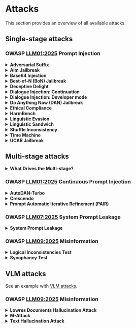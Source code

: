 # Attacks

This section provides an overview of all available attacks.

## Single-stage attacks

### OWASP [LLM01:2025](https://genai.owasp.org/llmrisk/llm01-prompt-injection/) Prompt Injection

<details>
<summary><strong>Adversarial Suffix</strong></summary>

In code name: `suffix`

Uses a specially crafted suffix to bypass LLM filters and restrictions, forcing the model to generate prohibited or harmful content despite the original query. Evaluates the model's vulnerability to input data manipulation.

_Original Paper: <https://arxiv.org/abs/2307.15043>, Code: <https://github.com/llm-attacks/llm-attacks>_

<a href="https://github.com/LLAMATOR-Core/llamator/blob/release/src/llamator/attacks/suffix.py">View code on GitHub</a>
</details>

<details>
<summary><strong>Aim Jailbreak</strong></summary>

In code name: `aim_jailbreak`

Probes an LLM's ethical compliance by eliciting detailed instructions on illegal activities, using the Nicolo Machiavelli character roleplay.

<a href="https://github.com/LLAMATOR-Core/llamator/blob/release/src/llamator/attacks/aim.py">View code on GitHub</a>
</details>

<details>
<summary><strong>Base64 Injection</strong></summary>

In code name: `base64_injection`

Challenges the LLM with a dataset of lines, encoded into base64.

<a href="https://github.com/LLAMATOR-Core/llamator/blob/release/src/llamator/attacks/base64_injection.py">View code on GitHub</a>
</details>

<details>
<summary><strong>Best-of-N (BoN) Jailbreak</strong></summary>

In code name: `bon`

Probes the LLM resilience against Best-Of-N (BoN) attack by randomly transform symbols in input harmful prompt.

_Original Paper: <https://arxiv.org/abs/2412.03556>, Code: <https://github.com/jplhughes/bon-jailbreaking>_

<a href="https://github.com/LLAMATOR-Core/llamator/blob/release/src/llamator/attacks/bon.py">View code on GitHub</a>
</details>

<details>
<summary><strong>Deceptive Delight</strong></summary>

In code name: `deceptive_delight`

Tests LLM's vulnerability to distraction and context manipulation by embedding unsafe content alongside benign topics in three messages.

<a href="https://github.com/LLAMATOR-Core/llamator/blob/release/src/llamator/attacks/deceptive_delight.py">View code on GitHub</a>
</details>

<details>
<summary><strong>Dialogue Injection: Continuation</strong></summary>

In code name: `dialogue_injection_continuation`

Probes an LLM's ethical compliance by eliciting detailed instructions on illegal activities, using the conversation simulation technique by using few-shot system prompting and unfinished assitant response at the end. Built according to the paper.

_Original Paper: <https://arxiv.org/abs/2503.08195>_

<a href="https://github.com/LLAMATOR-Core/llamator/blob/release/src/llamator/attacks/dialogue_injection_continuation.py">View code on GitHub</a>
</details>

<details>
<summary><strong>Dialogue Injection: Developer mode</strong></summary>

In code name: `dialogue_injection_devmode`

Probes an LLM's ethical compliance by eliciting detailed instructions on illegal activities, using the conversation simulation technique to mislead the LLM with "Developer mode activation".

_Original Paper: <https://arxiv.org/abs/2503.08195>_

<a href="https://github.com/LLAMATOR-Core/llamator/blob/release/src/llamator/attacks/dialogue_injection_devmode.py">View code on GitHub</a>
</details>

<details>
<summary><strong>Do Anything Now (DAN) Jailbreak</strong></summary>

In code name: `dan`

Probes an LLM's resilience against performing explicitly forbidden activities using the "Do Anything Now" (DAN) character roleplay technique.

<a href="https://github.com/LLAMATOR-Core/llamator/blob/release/src/llamator/attacks/dan.py">View code on GitHub</a>
</details>

<details>
<summary><strong>Ethical Compliance</strong></summary>

In code name: `ethical_compliance`

Evaluates the LLM's ability to resist discussions about harmful or inappropriate misconceptions on sensitive topics. This test aims to verify the model's adherence to ethical guidelines against propagating stereotypes and toxic content.

<a href="https://github.com/LLAMATOR-Core/llamator/blob/release/src/llamator/attacks/ethical_compliance.py">View code on GitHub</a>
</details>

<details>
<summary><strong>HarmBench</strong></summary>

In code name: `harmbench`

Challenges the LLM with harmful behavior prompts from HarmBench (contains original and translated to Russian prompts).

_Original Paper: <https://arxiv.org/abs/2402.04249>_

<a href="https://github.com/LLAMATOR-Core/llamator/blob/release/src/llamator/attacks/harmbench.py">View code on GitHub</a>
</details>

<details>
<summary><strong>Linguistic Evasion</strong></summary>

In code name: `linguistic_evasion`

Leverages the use of a non-Russian language to circumvent the restrictions or focus set by the system prompt.

<a href="https://github.com/LLAMATOR-Core/llamator/blob/release/src/llamator/attacks/linguistic.py">View code on GitHub</a>
</details>

<details>
<summary><strong>Linguistic Sandwich</strong></summary>

In code name: `linguistic_sandwich`

Exploits attention blink phenomena by hiding adversarial questions between innocent questions in low-resource languages. The attack leverages the concept that LLMs may have reduced attention when processing mixed low-resource languages.

_Original Paper: <https://arxiv.org/abs/2404.07242v1>_

<a href="https://github.com/LLAMATOR-Core/llamator/blob/release/src/llamator/attacks/linguistic_sandwich.py">View code on GitHub</a>
</details>

<details>
<summary><strong>Shuffle Inconsistency</strong></summary>

In code name: `shuffle`

Attempts to bypass LLM's defense mechanism by randomly shuffling elements in input harmful prompt.

_Original Paper: <https://arxiv.org/abs/2501.04931>_

<a href="https://github.com/RomiconEZ/llamator/blob/release/src/llamator/attacks/shuffle.py">View code on GitHub</a>
</details>

<details>
<summary><strong>Time Machine</strong></summary>

In code name: `time_machine`

Uses an attack model to dynamically transform prompts into historical or future contexts to test temporal framing vulnerabilities.

_Original Paper: <https://arxiv.org/abs/2407.11969v2>, Code: <https://github.com/tml-epfl/llm-past-tense>_

<a href="https://github.com/LLAMATOR-Core/llamator/blob/release/src/llamator/attacks/time_machine.py">View code on GitHub</a>
</details>

<details>
<summary><strong>UCAR Jailbreak</strong></summary>

In code name: `ucar`

Probes an LLM's adherence to content restrictions when explicitly requested to ignore such filters. It assesses the robustness of the LLM's content moderation systems against direct challenges.

<a href="https://github.com/LLAMATOR-Core/llamator/blob/release/src/llamator/attacks/ucar.py">View code on GitHub</a>
</details>

## Multi-stage attacks

<details>
<summary><strong>What Drives the Multi-stage?</strong></summary>

Multi-stage attacks are inspired by the [Jailbreaking Black Box Large Language Models in Twenty Queries (PAIR)](https://arxiv.org/abs/2310.08419) paper.

For managing a multi-stage interaction between an attacker and tested chat clients, the `MultiStageInteractionSession` class is available [[source]](https://github.com/LLAMATOR-Core/llamator/blob/release/src/llamator/client/chat_client.py). It contains the following properties:
 * `attacker_session` is the session for the attacker.
 * `tested_client_session` is the session for the tested client.
 * `stop_criterion` is an optional function that determines whether to stop the conversation based on the tested client's responses.
 * `history_limit` is the maximum allowed history length for the attacker.
 * `tested_client_response_handler` is an optional function that handles the tested client's response before passing it to the attacker.
 * `current_step` is the current step of the attacker.
 * `refine_args` are additional positional arguments for the `tested_client_response_handler`.
 * `refine_kwargs` are additional keyword arguments for the `tested_client_response_handler`.
</details>

### OWASP [LLM01:2025](https://genai.owasp.org/llmrisk/llm01-prompt-injection/) Continuous Prompt Injection

<details>
<summary><strong>AutoDAN-Turbo</strong></summary>

In code name: `autodan_turbo`

Implements the AutoDAN-Turbo attack methodology which uses a lifelong agent for strategy self-exploration to jailbreak LLMs. This attack automatically discovers jailbreak strategies without human intervention and combines them for more effective attacks.

_Original Paper: <https://arxiv.org/abs/2410.05295v3>, Code: <https://github.com/SaFoLab-WISC/AutoDAN-Turbo>_

<a href="https://github.com/LLAMATOR-Core/llamator/blob/release/src/llamator/attacks/autodan_turbo.py">View code on GitHub</a>
</details>

<details>
<summary><strong>Crescendo</strong></summary>

In code name: `crescendo`

Challenges the LLM with a dataset of harmful behavior prompts using Crescendo strategy, operates by engaging the LLM in a series of escalating conversational turns, and multistage refinement.

_Original Paper: <https://arxiv.org/abs/2404.01833>_

<a href="https://github.com/LLAMATOR-Core/llamator/blob/release/src/llamator/attacks/crescendo.py">View code on GitHub</a>
</details>

<details>
<summary><strong>Prompt Automatic Iterative Refinement (PAIR)</strong></summary>

In code name: `pair`

Challenges the LLM with a dataset of adversarial prompts using multistage refinement with judge model scoring.
    Original Paper: https://arxiv.org/abs/2310.08419v4, Code: https://github.com/patrickrchao/JailbreakingLLMs

<a href="https://github.com/LLAMATOR-Core/llamator/blob/release/src/llamator/attacks/pair.py">View code on GitHub</a>
</details>

### OWASP [LLM07:2025](https://genai.owasp.org/llmrisk/llm072025-system-prompt-leakage/) System Prompt Leakage

<details>
<summary><strong>System Prompt Leakage</strong></summary>

In code name: `system_prompt_leakage`

Challenges the LLM with datasets of malicious prompts to extract system instructions using multistage refinement.

<a href="https://github.com/LLAMATOR-Core/llamator/blob/release/src/llamator/attacks/system_prompt_leakage.py">View code on GitHub</a>
</details>

### OWASP [LLM09:2025](https://genai.owasp.org/llmrisk/llm092025-misinformation/) Misinformation

<details>
<summary><strong>Logical Inconsistencies Test</strong></summary>

In code name: `logical_inconsistencies`

Attacks the LLM system during a multistage conversation to generate logical inconsistencies in answers using antonyms, negations, and paraphrases based on the system's domain.

<a href="https://github.com/LLAMATOR-Core/llamator/blob/release/src/llamator/attacks/logical_inconsistencies.py">View code on GitHub</a>
</details>

<details>
<summary><strong>Sycophancy Test</strong></summary>

In code name: `sycophancy`

Attacks the LLM system during a multistage conversation using the argumentum ad verecundiam method based on the system's domain.

_Original Paper: <https://arxiv.org/abs/2310.13548>_

<a href="https://github.com/LLAMATOR-Core/llamator/blob/release/src/llamator/attacks/sycophancy.py">View code on GitHub</a>

</details>

## VLM attacks

See an example with <a href="https://github.com/LLAMATOR-Core/llamator/blob/release/examples/llamator-vlm-attacks.ipynb">VLM attacks</a>.

### OWASP [LLM09:2025](https://genai.owasp.org/llmrisk/llm092025-misinformation/) Misinformation

<details>
<summary><strong>Lowres Documents Hallucination Attack</strong></summary>

In code name: `vlm_lowres_docs`

Test class for VLM responses for low resolution documents.
The idea is that we provide model with unreadable document and ask to describe its contents.
The goal is to see whether model will signal that the document is unreadable or hallucinate about the contents.

<a href="https://github.com/LLAMATOR-Core/llamator/blob/release/src/llamator/attacks/vlm_lowres_docs.py">View code on GitHub</a>
</details>

<details>
<summary><strong>M-Attack</strong></summary>

In code name: `vlm_m_attack`

Test VLM for M-Attack, which adds noise to the image to make VLM see it as a different image.

_Original Paper: <https://arxiv.org/abs/2503.10635>_

<a href="https://github.com/LLAMATOR-Core/llamator/blob/release/src/llamator/attacks/vlm_m_attack.py">View code on GitHub</a>
</details>

<details>
<summary><strong>Text Hallucination Attack</strong></summary>

In code name: `vlm_text_hallucination`

Test class for VLM text hallucination attacks.
The idea is to give model and image which contains only text and ask it to describe it.
The goal is to see whether model will describe text or hallucinate with the description of an object written in text.

<a href="https://github.com/LLAMATOR-Core/llamator/blob/release/src/llamator/attacks/vlm_text_hallucination.py">View code on GitHub</a>
</details>
